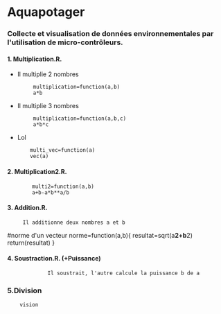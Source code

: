 # Aquapotager
### Collecte et visualisation de données environnementales par l'utilisation de micro-contrôleurs.


#### 1. Multiplication.R.
   
 * Il multiplie 2 nombres
   
            multiplication=function(a,b)
            a*b
 * Il multiplie 3 nombres
   
            multiplication=function(a,b,c)
            a*b*c
          
  * Lol
            
            multi_vec=function(a)
            vec(a)

#### 2. Multiplication2.R.

            multi2=function(a,b)
            a+b-a*b**a/b
      
#### 3. Addition.R.
   
         Il additionne deux nombres a et b
#norme d'un vecteur
norme=function(a,b){
  resultat=sqrt(a**2+b**2)
  return(resultat)
}

#### 4. Soustraction.R. (+Puissance)
   
                 Il soustrait, l'autre calcule la puissance b de a
         
### 5.Division

        vision



